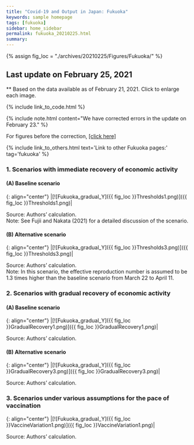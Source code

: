 ```yaml
---
title: "Covid-19 and Output in Japan: Fukuoka"
keywords: sample homepage
tags: [fukuoka]
sidebar: home_sidebar
permalink: fukuoka_20210225.html
summary:
---
```


{% assign fig_loc = "./archives/20210225/Figures/Fukuoka/" %}

## Last update on February 25, 2021
** Based on the data available as of February 21, 2021. Click to enlarge each image.

{% include link_to_code.html %}

{% include note.html content="We have corrected errors in the update on February 23." %}

For figures before the correction, [[click here]](./fukuoka_20210223.html)

{% include link_to_others.html text='Link to other Fukuoka pages:' tag='fukuoka' %}

### 1. Scenarios with immediate recovery of economic activity

#### (A) Baseline scenario

{: align="center"}
|[![Fukuoka_gradual_Y]({{ fig_loc }}Thresholds1.png)]({{ fig_loc }}Thresholds1.png)|

Source: Authors’ calculation. <br>
Note:	See Fujii and Nakata (2021) for a detailed discussion of the scenario.

#### (B) Alternative scenario

{: align="center"}
|[![Fukuoka_gradual_Y]({{ fig_loc }}Thresholds3.png)]({{ fig_loc }}Thresholds3.png)|

Source: Authors’ calculation. <br>
Note: In this scenario, the effective reproduction number is assumed to be 1.3 times higher than the baseline scenario from March 22 to April 11.

### 2. Scenarios with gradual recovery of economic activity

#### (A) Baseline scenario

{: align="center"}
|[![Fukuoka_gradual_Y]({{ fig_loc }}GradualRecovery1.png)]({{ fig_loc }}GradualRecovery1.png)|

Source: Authors’ calculation.

#### (B) Alternative scenario

{: align="center"}
|[![Fukuoka_gradual_Y]({{ fig_loc }}GradualRecovery3.png)]({{ fig_loc }}GradualRecovery3.png)|

Source: Authors’ calculation.

### 3. Scenarios under various assumptions for the pace of vaccination

{: align="center"}
|[![Fukuoka_gradual_Y]({{ fig_loc }}VaccineVariation1.png)]({{ fig_loc }}VaccineVariation1.png)|

Source: Authors’ calculation.
